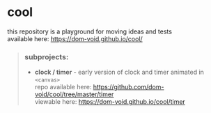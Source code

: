 # cool
this repository is a playground for moving ideas and tests  
available here: https://dom-void.github.io/cool/  
  
> ### subprojects:  
>* **clock / timer** - early version of clock and timer animated in `<canvas>`  
>repo available here: https://github.com/dom-void/cool/tree/master/timer  
>viewable here: https://dom-void.github.io/cool/timer  
